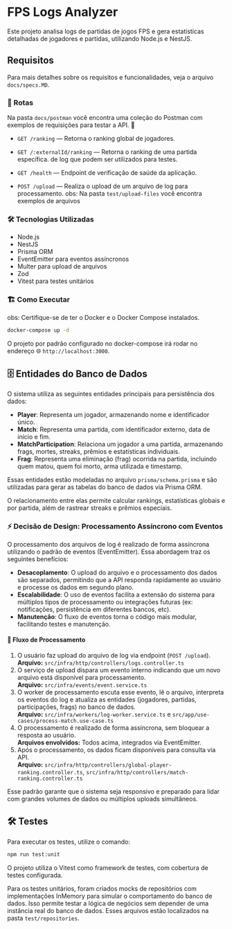 
# FPS Logs Analyzer

Este projeto analisa logs de partidas de jogos FPS e gera estatísticas detalhadas de jogadores e partidas, utilizando Node.js e NestJS.

## Requisitos

Para mais detalhes sobre os requisitos e funcionalidades, veja o arquivo `docs/specs.MD`.

### 📡 Rotas 
Na pasta ```docs/postman``` você encontra uma coleção do Postman com exemplos de requisições para testar a API. 📨

- `GET /ranking` — Retorna o ranking global de jogadores. 
  
- `GET /:externalId/ranking` — Retorna o ranking de uma partida específica. 
de log que podem ser utilizados para testes.

- `GET /health` — Endpoint de verificação de saúde da aplicação. 
  
- `POST /upload` — Realiza o upload de um arquivo de log para processamento. 
obs: Na pasta ```test/upload-files``` você encontra exemplos de arquivos 

### 🛠️ Tecnologias Utilizadas 
- Node.js
- NestJS
- Prisma ORM 
- EventEmitter para eventos assíncronos
- Multer para upload de arquivos
- Zod 
- Vitest para testes unitários

### 🏗️ Como Executar 

obs: Certifique-se de ter o Docker e o Docker Compose instalados.

```bash
docker-compose up -d
```


O projeto por padrão configurado no docker-compose irá rodar no endereço 🌐 `http://localhost:3000`. 

## 🗄️ Entidades do Banco de Dados

O sistema utiliza as seguintes entidades principais para persistência dos dados:

- **Player**: Representa um jogador, armazenando nome e identificador único.
- **Match**: Representa uma partida, com identificador externo, data de início e fim.
- **MatchParticipation**: Relaciona um jogador a uma partida, armazenando frags, mortes, streaks, prêmios e estatísticas individuais.
- **Frag**: Representa uma eliminação (frag) ocorrida na partida, incluindo quem matou, quem foi morto, arma utilizada e timestamp.

Essas entidades estão modeladas no arquivo `prisma/schema.prisma` e são utilizadas para gerar as tabelas do banco de dados via Prisma ORM.

O relacionamento entre elas permite calcular rankings, estatísticas globais e por partida, além de rastrear streaks e prêmios especiais.

### ⚡ Decisão de Design: Processamento Assíncrono com Eventos 

O processamento dos arquivos de log é realizado de forma assíncrona utilizando o padrão de eventos (EventEmitter). Essa abordagem traz os seguintes benefícios:

- **Desacoplamento**: O upload do arquivo e o processamento dos dados são separados, permitindo que a API responda rapidamente ao usuário e processe os dados em segundo plano. 
- **Escalabilidade**: O uso de eventos facilita a extensão do sistema para múltiplos tipos de processamento ou integrações futuras (ex: notificações, persistência em diferentes bancos, etc). 
- **Manutenção**: O fluxo de eventos torna o código mais modular, facilitando testes e manutenção. 

#### 🔀 Fluxo de Processamento 
1. O usuário faz upload do arquivo de log via endpoint (`POST /upload`).  
   **Arquivo:** `src/infra/http/controllers/logs.controller.ts`
2. O serviço de upload dispara um evento interno indicando que um novo arquivo está disponível para processamento.  
   **Arquivo:** `src/infra/events/event.service.ts`
3. O worker de processamento escuta esse evento, lê o arquivo, interpreta os eventos do log e atualiza as entidades (jogadores, partidas, participações, frags) no banco de dados.  
   **Arquivo:** `src/infra/workers/log-worker.service.ts` e `src/app/use-cases/process-match.use-case.ts`
4. O processamento é realizado de forma assíncrona, sem bloquear a resposta ao usuário.  
   **Arquivos envolvidos:** Todos acima, integrados via EventEmitter.
5. Após o processamento, os dados ficam disponíveis para consulta via API.  
   **Arquivo:** `src/infra/http/controllers/global-player-ranking.controller.ts`, `src/infra/http/controllers/match-ranking.controller.ts`

Esse padrão garante que o sistema seja responsivo e preparado para lidar com grandes volumes de dados ou múltiplos uploads simultâneos.


## 🛠️ Testes

Para executar os testes, utilize o comando:

```bash
npm run test:unit
```

O projeto utiliza o Vitest como framework de testes, com cobertura de testes configurada.

Para os testes unitários, foram criados mocks de repositórios com implementações InMemory para simular o comportamento do banco de dados. Isso permite testar a lógica de negócios sem depender de uma instância real do banco de dados. Esses arquivos estão localizados na pasta `test/repositories`.